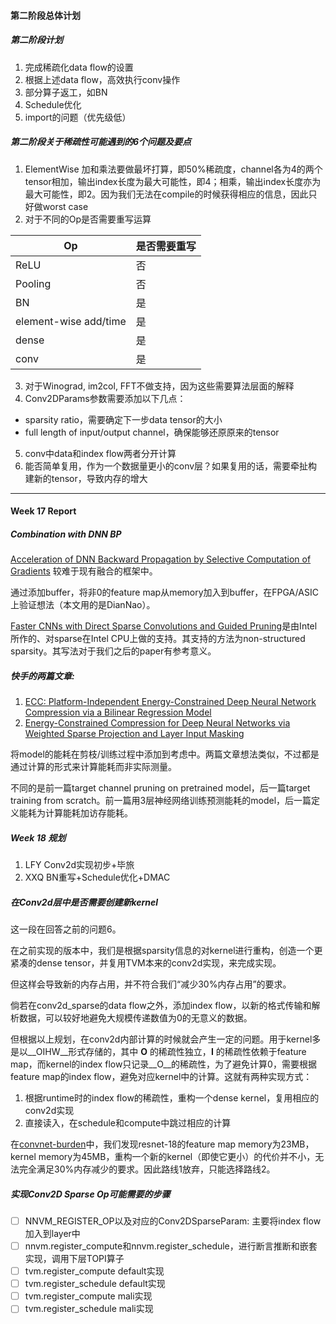 #### 第二阶段总体计划
##### 第二阶段计划
1. 完成稀疏化data flow的设置
2. 根据上述data flow，高效执行conv操作
3. 部分算子返工，如BN
4. Schedule优化
5. import的问题（优先级低）

##### 第二阶段关于稀疏性可能遇到的6个问题及要点
1. ElementWise 加和乘法要做最坏打算，即50%稀疏度，channel各为4的两个tensor相加，输出index长度为最大可能性，即4；相乘，输出index长度亦为最大可能性，即2。因为我们无法在compile的时候获得相应的信息，因此只好做worst case
2. 对于不同的Op是否需要重写运算

| Op | 是否需要重写 |
| ------- | ------ |
| ReLU | 否 | 
| Pooling | 否 |
| BN | 是 |
| element-wise add/time | 是 |
| dense | 是 |
| conv | 是 |

3. 对于Winograd, im2col, FFT不做支持，因为这些需要算法层面的解释
4. Conv2DParams参数需要添加以下几点：
  - sparsity ratio，需要确定下一步data tensor的大小
  - full length of input/output channel，确保能够还原原来的tensor
5. conv中data和index flow两者分开计算
6. 能否简单复用，作为一个数据量更小的conv层？如果复用的话，需要牵扯构建新的tensor，导致内存的增大


-------------------------------------------------


#### Week 17 Report
##### Combination with DNN BP

[Acceleration of DNN Backward Propagation by Selective Computation of Gradients](https://dl.acm.org/citation.cfm?id=3317755) 较难于现有融合的框架中。

通过添加buffer，将非0的feature map从memory加入到buffer，在FPGA/ASIC上验证想法（本文用的是DianNao）。

[Faster CNNs with Direct Sparse Convolutions and Guided Pruning](https://arxiv.org/abs/1608.01409)是由Intel所作的、对sparse在Intel CPU上做的支持。其支持的方法为non-structured sparsity。其写法对于我们之后的paper有参考意义。

##### 快手的两篇文章:
1. [ECC: Platform-Independent Energy-Constrained Deep Neural Network Compression via a Bilinear Regression Model](https://arxiv.org/abs/1812.01803)
2. [Energy-Constrained Compression for Deep Neural Networks via Weighted Sparse Projection and Layer Input Masking](https://openreview.net/forum?id=BylBr3C9K7)

将model的能耗在剪枝/训练过程中添加到考虑中。两篇文章想法类似，不过都是通过计算的形式来计算能耗而非实际测量。

不同的是前一篇target channel pruning on pretrained model，后一篇target training from scratch。前一篇用3层神经网络训练预测能耗的model，后一篇定义能耗为计算能耗加访存能耗。

##### Week 18 规划
1. LFY Conv2d实现初步+毕旅
2. XXQ BN重写+Schedule优化+DMAC

##### 在Conv2d层中是否需要创建新kernel

这一段在回答之前的问题6。

在之前实现的版本中，我们是根据sparsity信息的对kernel进行重构，创造一个更紧凑的dense tensor，并复用TVM本来的conv2d实现，来完成实现。

但这样会导致新的内存占用，并不符合我们“减少30%内存占用”的要求。

倘若在conv2d_sparse的data flow之外，添加index flow，以新的格式传输和解析数据，可以较好地避免大规模传递数值为0的无意义的数据。

但根据以上规划，在conv2d内部计算的时候就会产生一定的问题。用于kernel多是以__OIHW__形式存储的，其中 __O__ 的稀疏性独立，__I__ 的稀疏性依赖于feature map，而kernel的index flow只记录__O__的稀疏性，为了避免计算0，需要根据feature map的index flow，避免对应kernel中的计算。这就有两种实现方式：

1. 根据runtime时的index flow的稀疏性，重构一个dense kernel，复用相应的conv2d实现
2. 直接读入，在schedule和compute中跳过相应的计算

在[convnet-burden](<https://github.com/albanie/convnet-burden>)中，我们发现resnet-18的feature map memory为23MB，kernel memory为45MB，重构一个新的kernel（即使它更小）的代价并不小，无法完全满足30%内存减少的要求。因此路线1放弃，只能选择路线2。



##### 实现Conv2D Sparse Op可能需要的步骤
- [ ] NNVM_REGISTER_OP以及对应的Conv2DSparseParam: 主要将index flow加入到layer中
- [ ] nnvm.register_compute和nnvm.register_schedule，进行断言推断和嵌套实现，调用下层TOPI算子
- [ ] tvm.register_compute default实现
- [ ] tvm.register_schedule default实现
- [ ] tvm.register_compute mali实现
- [ ] tvm.register_schedule mali实现
